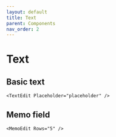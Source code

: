```yaml
---
layout: default
title: Text
parent: Components
nav_order: 2
---
```


# Text

## Basic text
```
<TextEdit Placeholder="placeholder" />
```

## Memo field
```
<MemoEdit Rows="5" />
```
